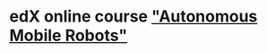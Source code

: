 # edX online course ["Autonomous Mobile Robots"](https://www.edx.org/course/autonomous-mobile-robots-ethx-amrx-0)